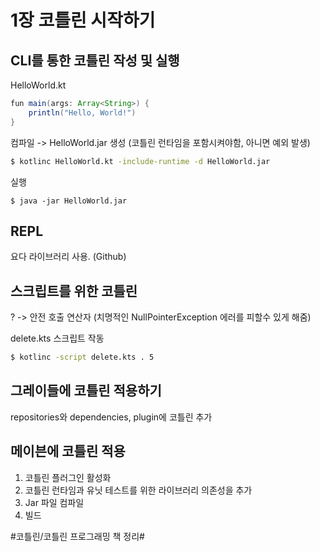 # 1장 코틀린 시작하기
## CLI를 통한 코틀린 작성 및 실행
HelloWorld.kt
```Java
fun main(args: Array<String>) {
	println("Hello, World!")
}
```

컴파일 -> HelloWorld.jar 생성 
(코틀린 런타임을 포함시켜야함, 아니면 예외 발생)
```bash
$ kotlinc HelloWorld.kt -include-runtime -d HelloWorld.jar
```

실행
```
$ java -jar HelloWorld.jar
```

## REPL
요다 라이브러리 사용. (Github)

## 스크립트를 위한 코틀린
? -> 안전 호출 연산자 (치명적인 NullPointerException 에러를 피할수 있게 해줌)

delete.kts 스크립트 작동
```bash
$ kotlinc -script delete.kts . 5
```

## 그레이들에 코틀린 적용하기
repositories와 dependencies, plugin에 코틀린 추가

## 메이븐에 코틀린 적용
1. 코틀린 플러그인 활성화
2. 코틀린 런타임과 유닛 테스트를 위한 라이브러리 의존성을 추가
3. Jar 파일 컴파일
4. 빌드


#코틀린/코틀린 프로그래밍 책 정리#